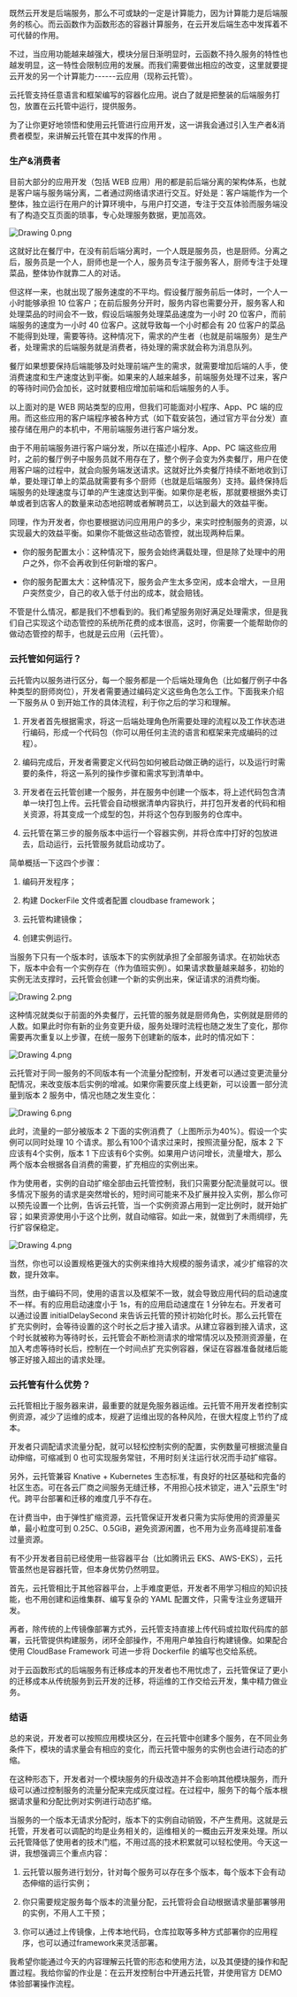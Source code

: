 既然云开发是后端服务，那么不可或缺的一定是计算能力，因为计算能力是后端服务的核心。而云函数作为函数形态的容器计算服务，在云开发后端生态中发挥着不可代替的作用。

不过，当应用功能越来越强大，模块分层日渐明显时，云函数不持久服务的特性也越发明显，这一特性会限制应用的发展。而我们需要做出相应的改变，这里就要提云开发的另一个计算能力------云应用（现称云托管）。

云托管支持任意语言和框架编写的容器化应用。说白了就是把整装的后端服务打包，放置在云托管中运行，提供服务。

为了让你更好地领悟和使用云托管进行应用开发，这一讲我会通过引入生产者\&消费者模型，来讲解云托管在其中发挥的作用 。

### 生产\&消费者

目前大部分的应用开发（包括 WEB 应用）用的都是前后端分离的架构体系，也就是客户端与服务端分离，二者通过网络请求进行交互。好处是：客户端能作为一个整体，独立运行在用户的计算环境中，与用户打交道，专注于交互体验而服务端没有了构造交互页面的琐事，专心处理服务数据，更加高效。

<Image alt="Drawing 0.png" src="https://s0.lgstatic.com/i/image/M00/8C/59/Ciqc1F_r5yyAXiedAACHvxQjuCU834.png"/>

这就好比在餐厅中，在没有前后端分离时，一个人既是服务员，也是厨师。分离之后，服务员是一个人，厨师也是一个人，服务员专注于服务客人，厨师专注于处理菜品，整体协作就靠二人的对话。

但这样一来，也就出现了服务速度的不平均。假设餐厅服务前后一体时，一个人一小时能够承担 10 位客户；在前后服务分开时，服务内容也需要分开，服务客人和处理菜品的时间会不一致，假设后端服务处理菜品速度为一小时 20 位客户，而前端服务的速度为一小时 40 位客户。这就导致每一个小时都会有 20 位客户的菜品不能得到处理，需要等待。这种情况下，需求的产生者（也就是前端服务）是生产者，处理需求的后端服务就是消费者，待处理的需求就会称为消息队列。

餐厅如果想要保持后端能够及时处理前端产生的需求，就需要增加后端的人手，使消费速度和生产速度达到平衡。如果来的人越来越多，前端服务处理不过来，客户的等待时间仍会加长，这时就要相应增加前端和后端服务的人手。

以上面对的是 WEB 网站类型的应用，但我们可能面对小程序、App、PC 端的应用。而这些应用的客户端程序被各种方式（如下载安装包，通过官方平台分发）直接存储在用户的本机中，不用前端服务进行客户端分发。

由于不用前端服务进行客户端分发，所以在描述小程序、App、PC 端这些应用时，之前的餐厅例子中服务员就不用存在了，整个例子会变为外卖餐厅，用户在使用客户端的过程中，就会向服务端发送请求。这就好比外卖餐厅持续不断地收到订单，要处理订单上的菜品就需要有多个厨师（也就是后端服务）支持。最终保持后端服务的处理速度与订单的产生速度达到平衡。如果你是老板，那就要根据外卖订单或者到店客人的数量来动态地招聘或者解聘员工，以达到最大的效益平衡。

同理，作为开发者，你也要根据访问应用用户的多少，来实时控制服务的资源，以实现最大的效益平衡。如果你不能做这些动态管控，就出现两种后果。

* 你的服务配置太小：这种情况下，服务会始终满载处理，但是除了处理中的用户之外，你不会再收到任何新增的客户。

* 你的服务配置太大：这种情况下，服务会产生太多空闲，成本会增大，一旦用户突然变少，自己的收入低于付出的成本，就会赔钱。

不管是什么情况，都是我们不想看到的。我们希望服务刚好满足处理需求，但是我们自己实现这个动态管控的系统所花费的成本很高，这时，你需要一个能帮助你的做动态管控的帮手，也就是云应用（云托管）。

### 云托管如何运行？

云托管内以服务进行区分，每一个服务都是一个后端处理角色（比如餐厅例子中各种类型的厨师岗位），开发者需要通过编码定义这些角色怎么工作。下面我来介绍一下服务从 0 到开始工作的具体流程，利于你之后的学习和理解。

1. 开发者首先根据需求，将这一后端处理角色所需要处理的流程以及工作状态进行编码，形成一个代码包（你可以用任何主流的语言和框架来完成编码的过程）。

2. 编码完成后，开发者需要定义代码包如何被启动做正确的运行，以及运行时需要的条件，将这一系列的操作步骤和需求写到清单中。

3. 开发者在云托管创建一个服务，并在服务中创建一个版本，将上述代码包含清单一块打包上传。云托管会自动根据清单内容执行，并打包开发者的代码和相关资源，将其变成一个成型的包，并将这个包存到服务的仓库中。

4. 云托管在第三步的服务版本中运行一个容器实例，并将仓库中打好的包放进去，启动运行，云托管服务就启动成功了。

简单概括一下这四个步骤：

1. 编码开发程序；

2. 构建 DockerFile 文件或者配置 cloudbase framework；

3. 云托管构建镜像；

4. 创建实例运行。

当服务下只有一个版本时，该版本下的实例就承担了全部服务请求。在初始状态下，版本中会有一个实例存在（作为值班实例）。如果请求数量越来越多，初始的实例无法支撑时，云托管会创建一个新的实例出来，保证请求的消费均衡。

<Image alt="Drawing 2.png" src="https://s0.lgstatic.com/i/image/M00/8C/65/CgqCHl_r50uAF8sBAABFb3yeqUo665.png"/>

这种情况就类似于前面的外卖餐厅，云托管的服务就是厨师角色，实例就是厨师的人数。如果此时你有新的业务变更升级，服务处理时流程也随之发生了变化，那你需要再次重复以上步骤，在统一服务下创建新的版本，此时的情况如下：

<Image alt="Drawing 4.png" src="https://s0.lgstatic.com/i/image/M00/8C/59/Ciqc1F_r50uAHNZaAABN2b1L-MY564.png"/>

云托管对于同一服务的不同版本有一个流量分配控制，开发者可以通过变更流量分配情况，来改变版本后实例的增减。如果你需要灰度上线更新，可以设置一部分流量到版本 2 服务中，情况也随之发生变化：

<Image alt="Drawing 6.png" src="https://s0.lgstatic.com/i/image/M00/8C/65/CgqCHl_r51iAL8J7AABV-j_S8Xo934.png"/>

此时，流量的一部分被版本 2 下面的实例消费了（上图所示为40%）。假设一个实例可以同时处理 10 个请求。那么有100个请求过来时，按照流量分配，版本 2 下应该有4个实例，版本 1 下应该有6个实例。如果用户访问增长，流量增大，那么两个版本会根据各自消费的需要，扩充相应的实例出来。

作为使用者，实例的自动扩缩全部由云托管控制，我们只需要分配流量就可以。很多情况下服务的请求是突然增长的，短时间可能来不及扩展并投入实例，那么你可以预先设置一个比例，告诉云托管，当一个实例资源占用到一定比例时，就开始扩容；如果资源使用小于这个比例，就自动缩容。如此一来，就做到了未雨绸缪，先行扩容保稳定。

<Image alt="Drawing 4.png" src="https://s0.lgstatic.com/i/image2/M01/03/FB/Cip5yF_lt6-ACTFiAABTEH3zpks779.png"/>

当然，你也可以设置规格更强大的实例来维持大规模的服务请求，减少扩缩容的次数，提升效率。

当然，由于编码不同，使用的语言以及框架不一致，就会导致应用代码的启动速度不一样。有的应用启动速度小于 1s，有的应用启动速度在 1 分钟左右。开发者可以通过设置 initialDelaySecond 来告诉云托管的预计初始化时长。那么云托管在扩充实例时，会等待设置的这个时长之后才接入请求。从建立容器到接入请求，这个时长就被称为等待时长，云托管会不断检测请求的增常情况以及预测资源量，在加入考虑等待时长后，控制在一个时间点扩充实例容器，保证在容器准备就绪后能够正好接入超出的请求处理。

### 云托管有什么优势？

云托管相比于服务器来讲，最重要的就是免服务器运维。云托管不用开发者控制实例资源，减少了运维的成本，规避了运维出现的各种风险，在很大程度上节约了成本。

开发者只调配请求流量分配，就可以轻松控制实例的配置，实例数量可根据流量自动伸缩，可缩减到 0 也可实现服务常驻，不用时刻关注运行状况而手动扩缩容。

另外，云托管兼容 Knative + Kubernetes 生态标准，有良好的社区基础和完备的社区生态。可在各云厂商之间服务无缝迁移，不用担心技术锁定，进入"云原生"时代。跨平台部署和迁移的难度几乎不存在。

在计费当中，由于弹性扩缩资源，云托管保证开发者只需为实际使用的资源量买单，最小粒度可到 0.25C、0.5GiB，避免资源闲置，也不用为业务高峰提前准备过量资源。

有不少开发者目前已经使用一些容器平台（比如腾讯云 EKS、AWS-EKS），云托管虽然也是容器托管，但本身优势仍然明显。

首先，云托管相比于其他容器平台，上手难度更低，开发者不用学习相应的知识技能，也不用创建和运维集群、编写复杂的 YAML 配置文件，只需专注业务逻辑开发。

再者，除传统的上传镜像部署方式外，云托管支持直接上传代码或拉取代码库的部署，云托管提供构建服务，闭环全部操作，不用用户单独自行构建镜像。如果配合使用 CloudBase Framework 可进一步将 Dockerfile 的编写也交给系统。

对于云函数形式的后端服务有迁移成本的开发者也不用忧虑了，云托管保证了更小的迁移成本从传统服务到云开发的迁移，将运维的工作交给云开发，集中精力做业务。

### 结语

总的来说，开发者可以按照应用模块区分，在云托管中创建多个服务，在不同业务条件下，模块的请求量会有相应的变化，而云托管中服务的实例也会进行动态的扩缩。

在这种形态下，开发者对一个模块服务的升级改造并不会影响其他模块服务，而升级可以通过控制服务的流量分配来完成灰度过程。在过程中，服务下的每个版本根据请求量和分配比例对实例进行动态扩缩。

当服务的一个版本无请求分配时，版本下的实例自动销毁，不产生费用。这就是云托管，开发者可以调配的均是业务相关的，运维相关的一概由云开发来处理。所以云托管降低了使用者的技术门槛，不用过高的技术积累就可以轻松使用。今天这一讲，我想强调三个重点内容：

1. 云托管以服务进行划分，针对每个服务可以存在多个版本，每个版本下会有动态伸缩的运行实例；

2. 你只需要规定服务每个版本的流量分配，云托管将会自动根据请求量部署够用的实例，不用人工干预；

3. 你可以通过上传镜像，上传本地代码，仓库拉取等多种方式部署你的应用程序，也可以通过framework来灵活部署。

我希望你能通过今天的内容理解云托管的形态和使用方法，以及其便捷的操作和配置过程。我给你留的作业是：在云开发控制台中开通云托管，并使用官方 DEMO 体验部署操作流程。
